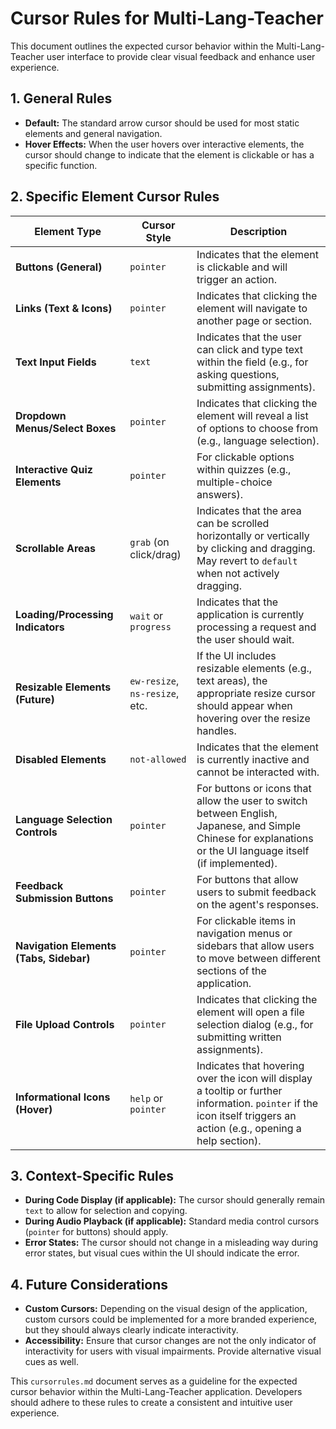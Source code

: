 # Cursor Rules for Multi-Lang-Teacher

This document outlines the expected cursor behavior within the Multi-Lang-Teacher user interface to provide clear visual feedback and enhance user experience.

## 1. General Rules

* **Default:** The standard arrow cursor should be used for most static elements and general navigation.
* **Hover Effects:** When the user hovers over interactive elements, the cursor should change to indicate that the element is clickable or has a specific function.

## 2. Specific Element Cursor Rules

| Element Type                  | Cursor Style         | Description                                                                                                                                                              |
| ----------------------------- | ---------------------- | ------------------------------------------------------------------------------------------------------------------------------------------------------------------------ |
| **Buttons (General)** | `pointer`              | Indicates that the element is clickable and will trigger an action.                                                                                                     |
| **Links (Text & Icons)** | `pointer`              | Indicates that clicking the element will navigate to another page or section.                                                                                             |
| **Text Input Fields** | `text`                 | Indicates that the user can click and type text within the field (e.g., for asking questions, submitting assignments).                                                     |
| **Dropdown Menus/Select Boxes** | `pointer`              | Indicates that clicking the element will reveal a list of options to choose from (e.g., language selection).                                                              |
| **Interactive Quiz Elements** | `pointer`              | For clickable options within quizzes (e.g., multiple-choice answers).                                                                                                  |
| **Scrollable Areas** | `grab` (on click/drag) | Indicates that the area can be scrolled horizontally or vertically by clicking and dragging. May revert to `default` when not actively dragging.                         |
| **Loading/Processing Indicators** | `wait` or `progress`   | Indicates that the application is currently processing a request and the user should wait.                                                                              |
| **Resizable Elements (Future)** | `ew-resize`, `ns-resize`, etc. | If the UI includes resizable elements (e.g., text areas), the appropriate resize cursor should appear when hovering over the resize handles.                       |
| **Disabled Elements** | `not-allowed`          | Indicates that the element is currently inactive and cannot be interacted with.                                                                                             |
| **Language Selection Controls** | `pointer`              | For buttons or icons that allow the user to switch between English, Japanese, and Simple Chinese for explanations or the UI language itself (if implemented).         |
| **Feedback Submission Buttons** | `pointer`              | For buttons that allow users to submit feedback on the agent's responses.                                                                                              |
| **Navigation Elements (Tabs, Sidebar)** | `pointer`              | For clickable items in navigation menus or sidebars that allow users to move between different sections of the application.                                         |
| **File Upload Controls** | `pointer`              | Indicates that clicking the element will open a file selection dialog (e.g., for submitting written assignments).                                                        |
| **Informational Icons (Hover)** | `help` or `pointer`    | Indicates that hovering over the icon will display a tooltip or further information. `pointer` if the icon itself triggers an action (e.g., opening a help section). |

## 3. Context-Specific Rules

* **During Code Display (if applicable):** The cursor should generally remain `text` to allow for selection and copying.
* **During Audio Playback (if applicable):** Standard media control cursors (`pointer` for buttons) should apply.
* **Error States:** The cursor should not change in a misleading way during error states, but visual cues within the UI should indicate the error.

## 4. Future Considerations

* **Custom Cursors:** Depending on the visual design of the application, custom cursors could be implemented for a more branded experience, but they should always clearly indicate interactivity.
* **Accessibility:** Ensure that cursor changes are not the only indicator of interactivity for users with visual impairments. Provide alternative visual cues as well.

This `cursorrules.md` document serves as a guideline for the expected cursor behavior within the Multi-Lang-Teacher application. Developers should adhere to these rules to create a consistent and intuitive user experience.
